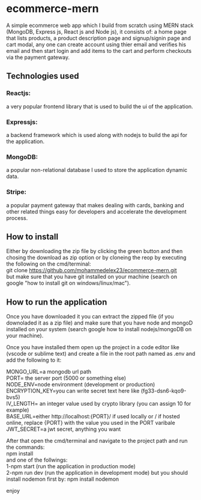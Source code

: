 # ecommerce-mern
A simple ecommerce web app which I build from scratch using MERN stack (MongoDB, Express js, React js and Node js), it consists of:
a home page that lists products, a product description page and signup/signin page and cart modal, any one can create account using 
thier email and verifies his email and then start login and add items to the cart and perform checkouts via the payment gateway.

## Technologies used
### Reactjs:
a very popular frontend library that is used to build the ui of the application.
### Expressjs:
a backend framework which is used along with nodejs to build the api for the application.
### MongoDB:
a popular non-relational database I used to store the application dynamic data.
### Stripe:
a popular payment gateway that makes dealing with cards, banking and other related things easy for developers and accelerate
the development process.

## How to install
Either by downloading the zip file by clicking the green button and then chosing the download as zip option or by cloneing the reop
by executing the following on the cmd/terminal:<br />
git clone https://github.com/mohammedelex23/ecommerce-mern.git<br />
but make sure that you have git installed on your machine (search on google "how to install git on windows/linux/mac").

## How to run the application
Once you have downloaded it you can extract the zipped file (if you downoladed it as a zip file) and make sure that you have node and mongoD
installed on your system (search google how to install nodejs/mongoDB on your machine).

Once you have installed them open up the project in a code editor like (vscode or sublime text) and create a file in the root path named as .env
and add the following to it:<br />

MONGO_URL=a mongodb url path<br />
PORT= the server port (5000 or something else)<br />
NODE_ENV=node environment (development or production)<br />
ENCRYPTION_KEY=you can write secret text here like (fg33-dsn6-kqo9-bvs5)<br />
IV_LENGTH= an integer value used by crypto library (you can assign 10 for example)<br />
BASE_URL=either http://localhost:{PORT}/ if used locally or / if hosted online, replace {PORT} with the value you used in the PORT varibale<br />
JWT_SECRET=a jwt secret, anything you want<br />

After that open the cmd/terminal and navigate to the project path and run the commands:<br />
npm install<br />
and one of the follwings:<br />
1-npm start (run the application in production mode)<br />
2-npm run dev (run the application in development mode) but you should install nodemon first by: npm install nodemon<br />

enjoy
